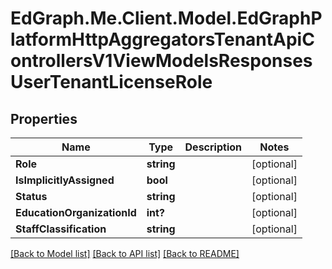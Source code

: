 # EdGraph.Me.Client.Model.EdGraphPlatformHttpAggregatorsTenantApiControllersV1ViewModelsResponsesUserTenantLicenseRole

## Properties

Name | Type | Description | Notes
------------ | ------------- | ------------- | -------------
**Role** | **string** |  | [optional] 
**IsImplicitlyAssigned** | **bool** |  | [optional] 
**Status** | **string** |  | [optional] 
**EducationOrganizationId** | **int?** |  | [optional] 
**StaffClassification** | **string** |  | [optional] 

[[Back to Model list]](../README.md#documentation-for-models) [[Back to API list]](../README.md#documentation-for-api-endpoints) [[Back to README]](../README.md)

